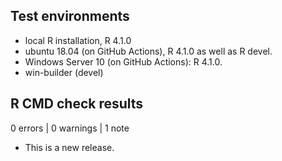 ## Test environments

* local R installation, R 4.1.0
* ubuntu 18.04 (on GitHub Actions), R 4.1.0 as well as R devel.
* Windows Server 10 (on GitHub Actions): R 4.1.0.
* win-builder (devel)

## R CMD check results

0 errors | 0 warnings | 1 note

* This is a new release.
